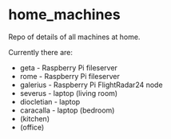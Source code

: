 # home_machines
Repo of details of all machines at home.

Currently there are:
* geta - Raspberry Pi fileserver
* rome - Raspberry Pi fileserver
* galerius - Raspberry Pi FlightRadar24 node
* severus - laptop (living room)
* diocletian - laptop
* caracalla - laptop (bedroom)
* (kitchen)
* (office)
